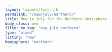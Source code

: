 ```yaml
---
layout: layouts/list.njk
permalink: "/new/july/northern/"
title: New in July for the Northern Hemisphere
body_class: new
filter_by_tag: "new_july_northern"
type: "mixed"
listing: "new"
hemisphere: "northern"
---
```


